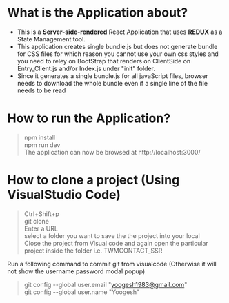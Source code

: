 # What is the Application about? </br>
- This is a <b>Server-side-rendered</b> React Application that uses <b>REDUX</b> as a State Management tool. </br>
- This application creates single bundle.js but does not generate bundle for CSS files for which reason you cannot use your own css styles and you need to reley on BootStrap that renders on ClientSide on Entry_Client.js and/or Index.js under "init" folder.</br>
- Since it generates a single bundle.js for all javaScript files, browser needs to download the whole bundle even if a single line of the file needs to be read


# How to run the Application? </br>
> npm install </br>
> npm run dev </br>
The application can now be browsed at http://localhost:3000/ </br>


# How to clone a project (Using VisualStudio Code) </br>
> Ctrl+Shift+p </br>
> git clone </br>
> Enter a URL </br>
> select a folder you want to save the the project into your local</br>
> Close the project from Visual code and again open the particular project inside the folder i.e. TWMCONTACT_SSR </br>

Run a following command to commit git from visualcode (Otherwise it will not show the username password modal popup) </br>
> git config --global user.email "yoogesh1983@gmail.com" </br>
> git config --global user.name "Yoogesh"</br>
